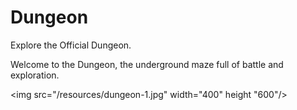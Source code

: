 # Dungeon
Explore the Official Dungeon.

Welcome to the Dungeon, the underground maze full of battle and exploration.

<img src="/resources/dungeon-1.jpg" width="400" height "600"/>
